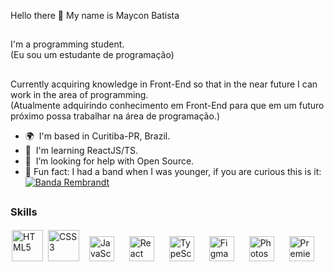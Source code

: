 Hello there 👋 My name is Maycon Batista

##

I'm a programming student. <br>
(Eu sou um estudante de programação)

##

Currently acquiring knowledge in Front-End so that in the near future I can work in the area of programming. <br> 
(Atualmente adquirindo conhecimento em Front-End para que em um futuro próximo possa trabalhar na área de programação.)

* 🌍  I'm based in Curitiba-PR, Brazil.
* 🧠  I'm learning ReactJS/TS.
* 🤝  I’m looking for help with Open Source.  
* 🎸 Fun fact: I had a band when I was younger, if you are curious this is it:
  <a href="https://www.youtube.com/watch?v=q1dRS_7N6lw" rel="nofollow"><img src="https://camo.githubusercontent.com/f50feddcf04bd74966161565af74195372ee3ae02ab30de0b870f7662c92030e/68747470733a2f2f696d672e736869656c64732e696f2f62616467652f2d596f75747562652d626c61636b3f7374796c653d666c61742d737175617265266c6f676f3d796f7574756265" alt="Banda Rembrandt" data-canonical-src="https://img.shields.io/badge/-Youtube-black?style=flat-square&amp;logo=youtube" style="max-width: 100%;"></a>

##

### Skills

<div align="left">  
<a href="https://en.wikipedia.org/wiki/HTML5" target="_blank"><img style="margin: 2px" src="https://profilinator.rishav.dev/skills-assets/html5-original-wordmark.svg" alt="HTML5" height="50" /></a>  
<a href="https://www.w3schools.com/css/" target="_blank"><img style="margin: 2px" src="https://profilinator.rishav.dev/skills-assets/css3-original-wordmark.svg" alt="CSS3" height="50" /></a>  
<a href="https://www.javascript.com/" target="_blank"><img style="margin: 10px" src="https://profilinator.rishav.dev/skills-assets/javascript-original.svg" alt="JavaScript" height="40" /></a>  
<a href="https://reactjs.org/" target="_blank"><img style="margin: 10px" src="https://profilinator.rishav.dev/skills-assets/react-original-wordmark.svg" alt="React" height="40" /></a>  
<a href="https://www.typescriptlang.org/" target="_blank"><img style="margin: 10px" src="https://profilinator.rishav.dev/skills-assets/typescript-original.svg" alt="TypeScript" height="40" /></a>
<a href="https://www.figma.com/" target="_blank"><img style="margin: 10px" src="https://profilinator.rishav.dev/skills-assets/figma-icon.svg" alt="Figma" height="40" /></a>
<a href="https://www.adobe.com/in/products/photoshop.html" target="_blank"><img style="margin: 10px" src="https://profilinator.rishav.dev/skills-assets/photoshop-plain.svg" alt="Photoshop" height="40" /></a>
<a href="https://www.adobe.com/in/products/premiere.html" target="_blank"><img style="margin: 10px" src="https://profilinator.rishav.dev/skills-assets/adobepremierepro.png" alt="Premiere Pro" height="40" /></a>  
</div>

</td><td valign="top" width="33%">







